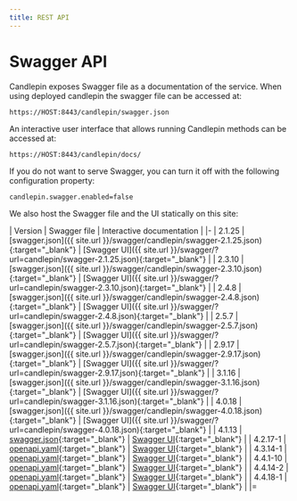 ```yaml
---
title: REST API
---
```

# Swagger API
Candlepin exposes Swagger file as a documentation of the service. When using deployed candlepin the swagger file can be accessed at:

```
https://HOST:8443/candlepin/swagger.json

```
An interactive user interface that allows running Candlepin methods can be accessed at:

```
https://HOST:8443/candlepin/docs/
```

If you do not want to serve Swagger, you can turn it off with the following configuration property:

```
candlepin.swagger.enabled=false
```

We also host the Swagger file and the UI statically on this site: 

| Version | Swagger file | Interactive documentation |
|-
| 2.1.25 |  [swagger.json]({{ site.url }}/swagger/candlepin/swagger-2.1.25.json){:target="_blank"}  | [Swagger UI]({{ site.url }}/swagger/?url=candlepin/swagger-2.1.25.json){:target="_blank"} |
| 2.3.10 |  [swagger.json]({{ site.url }}/swagger/candlepin/swagger-2.3.10.json){:target="_blank"}  | [Swagger UI]({{ site.url }}/swagger/?url=candlepin/swagger-2.3.10.json){:target="_blank"} |
| 2.4.8 |  [swagger.json]({{ site.url }}/swagger/candlepin/swagger-2.4.8.json){:target="_blank"}  | [Swagger UI]({{ site.url }}/swagger/?url=candlepin/swagger-2.4.8.json){:target="_blank"} |
| 2.5.7 |  [swagger.json]({{ site.url }}/swagger/candlepin/swagger-2.5.7.json){:target="_blank"}  | [Swagger UI]({{ site.url }}/swagger/?url=candlepin/swagger-2.5.7.json){:target="_blank"} |
| 2.9.17 |  [swagger.json]({{ site.url }}/swagger/candlepin/swagger-2.9.17.json){:target="_blank"}  | [Swagger UI]({{ site.url }}/swagger/?url=candlepin/swagger-2.9.17.json){:target="_blank"} |
| 3.1.16 |  [swagger.json]({{ site.url }}/swagger/candlepin/swagger-3.1.16.json){:target="_blank"}  | [Swagger UI]({{ site.url }}/swagger/?url=candlepin/swagger-3.1.16.json){:target="_blank"} |
| 4.0.18 |  [swagger.json]({{ site.url }}/swagger/candlepin/swagger-4.0.18.json){:target="_blank"}  | [Swagger UI]({{ site.url }}/swagger/?url=candlepin/swagger-4.0.18.json){:target="_blank"} |
| 4.1.13 | [swagger.json](https://raw.githubusercontent.com/candlepin/candlepin/candlepin-4.1-HOTFIX/api/candlepin-api-spec.yaml){:target="_blank"} | [Swagger UI](https://petstore.swagger.io/?url=https://raw.githubusercontent.com/candlepin/candlepin/candlepin-4.1-HOTFIX/api/candlepin-api-spec.yaml){:target="_blank"} |
| 4.2.17-1 | [openapi.yaml](https://raw.githubusercontent.com/candlepin/candlepin/candlepin-4.2-HOTFIX/api/candlepin-api-spec.yaml){:target="_blank"} | [Swagger UI](https://petstore.swagger.io/?url=https://raw.githubusercontent.com/candlepin/candlepin/candlepin-4.2-HOTFIX/api/candlepin-api-spec.yaml){:target="_blank"} |
| 4.3.14-1 | [openapi.yaml](https://raw.githubusercontent.com/candlepin/candlepin/candlepin-4.3-HOTFIX/api/candlepin-api-spec.yaml){:target="_blank"} | [Swagger UI](https://petstore.swagger.io/?url=https://raw.githubusercontent.com/candlepin/candlepin/candlepin-4.3-HOTFIX/api/candlepin-api-spec.yaml){:target="_blank"} |
| 4.4.1-10 | [openapi.yaml](https://raw.githubusercontent.com/candlepin/candlepin/candlepin-4.4.1-HOTFIX/api/candlepin-api-spec.yaml){:target="_blank"} | [Swagger UI](https://petstore.swagger.io/?url=https://raw.githubusercontent.com/candlepin/candlepin/candlepin-4.4.1-HOTFIX/api/candlepin-api-spec.yaml){:target="_blank"} |
| 4.4.14-2 | [openapi.yaml](https://raw.githubusercontent.com/candlepin/candlepin/candlepin-4.4.14-HOTFIX/api/candlepin-api-spec.yaml){:target="_blank"} | [Swagger UI](https://petstore.swagger.io/?url=https://raw.githubusercontent.com/candlepin/candlepin/candlepin-4.4.14-HOTFIX/api/candlepin-api-spec.yaml){:target="_blank"} |
| 4.4.18-1 | [openapi.yaml](https://raw.githubusercontent.com/candlepin/candlepin/main/api/candlepin-api-spec.yaml){:target="_blank"} | [Swagger UI](https://petstore.swagger.io/?url=https://raw.githubusercontent.com/candlepin/candlepin/main/api/candlepin-api-spec.yaml){:target="_blank"} |
|=
